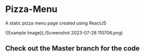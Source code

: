 # Pizza-Menu
A static pizza menu page created using ReactJS 

![Example Image](./Screenshot 2023-07-28 110706.png)

## Check out the Master branch for the code
